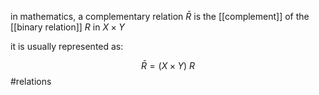 in mathematics, a complementary relation $\bar{R}$ is the [[complement]] of the [[binary relation]] $R$ in $X\times Y$

it is usually represented as:

$$\bar{R} = (X\times Y)\ R$$
#relations 